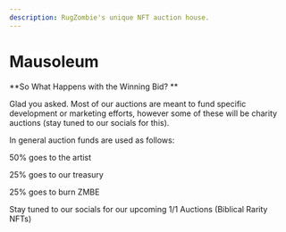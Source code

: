 ```yaml
---
description: RugZombie's unique NFT auction house.
---
```


# Mausoleum

**So What Happens with the Winning Bid? **

Glad you asked. Most of our auctions are meant to fund specific development or marketing efforts, however some of these will be charity auctions (stay tuned to our socials for this).

In general auction funds are used as follows:

50% goes to the artist

25% goes to our treasury

25% goes to burn ZMBE

Stay tuned to our socials for our upcoming 1/1 Auctions (Biblical Rarity NFTs)

